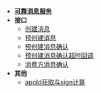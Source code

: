 - [**可靠消息服务**](modules/aukey-ecmq-server/main)
- **接口**
    - [创建消息](modules/aukey-ecmq-server/create_message)
    - [预创建消息](modules/aukey-ecmq-server/pre_create_message)
    - [预创建消息确认](modules/aukey-ecmq-server/pre_create_message_ack)
    - [预创建消息确认超时回调](modules/aukey-ecmq-server/pre_create_message_ack_timeout)
    - [消费方消息确认](modules/aukey-ecmq-server/ack_message)
- **其他**
    - [appId获取与sign计算](modules/aukey-ecmq-server/sign_build)
